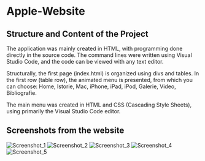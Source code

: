 # Apple-Website
## Structure and Content of the Project
The application was mainly created in HTML, with programming done directly in the source code. The command lines were written using Visual Studio Code, and the code can be viewed with any text editor.

Structurally, the first page (index.html) is organized using divs and tables. In the first row (table row), the animated menu is presented, from which you can choose: Home, Istorie, Mac, iPhone, iPad, iPod, Galerie, Video, Bibliografie.

The main menu was created in HTML and CSS (Cascading Style Sheets), using primarily the Visual Studio Code editor.

## Screenshots from the website

![Screenshot_1](https://github.com/user-attachments/assets/da7b0a3b-63ca-4ed6-b0ac-8a27c04d6174)
![Screenshot_2](https://github.com/user-attachments/assets/762dc5f8-e639-4fe4-9d9a-c83cae9f5f10)
![Screenshot_3](https://github.com/user-attachments/assets/c6eff0a2-8a67-456f-aae4-85c8ff294705)
![Screenshot_4](https://github.com/user-attachments/assets/34e13201-9371-44be-bc9d-640a38acc862)
![Screenshot_5](https://github.com/user-attachments/assets/b24f88b5-52f6-4267-a9c8-a8f8e4208752)
